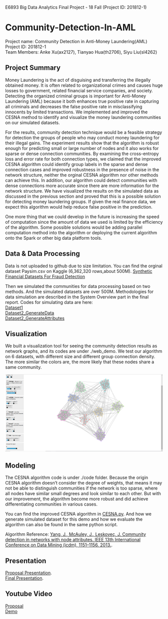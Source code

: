 E6893 Big Data Analytics Final Project - 18 Fall (Project ID: 201812-1)

# Community-Detection-In-AML
Project name: Community Detection in Anti-Money Laundering(AML) <br />
Project ID: 201812-1 <br />
Team Members: Anke Xu(ax2127),  Tianyao Hua(th2706),  Siyu Liu(sl4262)

## Project Summary
Money Laundering is the act of disguising and transferring the illegally obtained money. It is often related to organizational crimes and causes huge losses to government, related financial service companies, and society. Detecting the organized criminal groups is important for Anti-Money Laundering (AML) because it both enhances true positive rate in capturing all criminals and decreases the false positive rate in misclassifying innocents by limited transactions. We implemented and improved the CESNA method to identify and visualize the money laundering communities on our simulated datasets.

For the results, community detection technique would be a feasible strategy for detection the groups of people who may conduct money laundering for their illegal gains. The experiment results show that the algorithm is robust enough for predicting small or large number of nodes and it also works for sparse or dense connection communities. By examining the cross-entropy loss and error rate for both connection types, we claimed that the improved CESNA algorithm could identify group labels in the sparse and dense connection cases and improved robustness in the presence of noise in the network structure, neither the orginal CESNA algorithm nor other methods can achieve this. In addition, our algorithm could detect communities with dense connections more accurate since there are more information for the network structure. We have visualized the results on the simulated data as discussed in the previous section and proved that this is a possible solution for detecting money laundering groups. If given the real finance data, we expect this algorithm would help reduce false positive in the prediction. 

One more thing that we could develop in the future is increasing the speed of computation since the amount of data we used is limited by the efficiency of the algorithm. Some possible solutions would be adding parallel computation method into the algorithm or deploying the current algorithm onto the Spark or other big data platform tools.


## Data & Data Processing
Data is not uploaded to github due to size limitation. You can find the orginal dataset Paysim.csv on Kaggle (6,362,320 rows,about 500M).
[Synthetic Financial Datasets For Fraud Detection](https://www.kaggle.com/ntnu-testimon/paysim1)

Then we simulated the communities for data processing based on two methods. And the simulated datasets are over 500M. Methodologies for data simulation are described in the System Overview part in the final report. Codes for simulating data are here: <br />
[Dataset1](https://github.com/Sapphirine/Community-Detection-In-AML/data/Paysim_Simulating.ipynb) <br />
[Dataset2_GenerateData](https://github.com/Sapphirine/Community-Detection-In-AML/data/generate_data.py) <br />
[Dataset2_GenerateAttributes](https://github.com/Sapphirine/Community-Detection-In-AML/data/attributes.py)

## Visualization
We built a visualization tool for seeing the community detection results as network graphs, and its codes are under ./web_demo. 
We test our algorithm on 6 datasets, with different size and different group connection density. 
The more similar the colors are, the more likely that these nodes share a same community.

![Example: Community Detection Demo](web_demo/6.PNG)

## Modeling
The CESNA algorithm code is under ./code folder. Because the origin CESNA algorithm doesn’t consider the degree of weights, that means it may not be able to distinguish communities if the network is too sparse, where all nodes have similar small degrees and look similar to each other. But with our improvement, the algorithm become more robust and did achieve differentiating communities in various cases.

You can find the improved CESNA algorithm in [CESNA.py](https://github.com/Sapphirine/Community-Detection-In-AML/code/CESNA.py). And how we generate simulated dataset for this demo and how we evaluate the algorithm can also be found in the same python script.

Algorithm Reference:
[Yang, J., McAuley, J.,  Leskovec, J. Community detection in networks with node attributes. IEEE 13th International Conference on Data Mining (icdm), 1151–1156. 2013.](https://github.com/Sapphirine/Community-Detection-In-AML/doc/cesna-icdm13.pdf).

## Presentation
[Proposal Presentation](https://github.com/Sapphirine/Community-Detection-In-AML/doc/BigData_Final_Project_Proposal.pdf). <br />
[Final Presentation](https://github.com/Sapphirine/Community-Detection-In-AML/doc/BigData_Final_Project.pdf).

## Youtube Video
[Proposal](https://www.youtube.com/watch?v=v8HZH7oLGQg) <br />
[Demo](https://www.youtube.com/watch?v=k0SItZ1MW-c)
